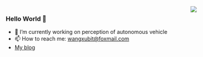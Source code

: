 <img align="right" src="https://github-readme-stats.vercel.app/api?username=wangx1996&show_icons=true&icon_color=CE1D2D&text_color=718096&bg_color=ffffff&hide_title=true" />


### Hello World 👋

- 🔭 I’m currently working on perception of autonomous vehicle
- 📫 How to reach me: wangxubit@foxmail.com
- [My blog](https://blog.csdn.net/weixin_43885544?spm=1001.2101.3001.5343)
<!--
**wangx1996/wangx1996** is a ✨ _special_ ✨ repository because its `README.md` (this file) appears on your GitHub profile.

Here are some ideas to get you started:

- 🔭 I’m currently working on ...
- 🌱 I’m currently learning ...
- 👯 I’m looking to collaborate on ...
- 🤔 I’m looking for help with ...
- 💬 Ask me about ...
- 📫 How to reach me: ...
- 😄 Pronouns: ...
- ⚡ Fun fact: ...
-->
